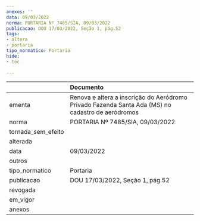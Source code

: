 ```yaml
---
anexos: ''
data: 09/03/2022
norma: PORTARIA Nº 7485/SIA, 09/03/2022
publicacao: DOU 17/03/2022, Seção 1, pág.52
tags:
- altera
- portaria
tipo_normatico: Portaria
hide: 
- toc 
 
---
```


|                    | Documento                                                                                         |
|:-------------------|:--------------------------------------------------------------------------------------------------|
| ementa             | Renova e altera a inscrição do Aeródromo Privado Fazenda Santa Ada (MS) no cadastro de aeródromos |
| norma              | PORTARIA Nº 7485/SIA, 09/03/2022                                                                  |
| tornada_sem_efeito |                                                                                                   |
| alterada           |                                                                                                   |
| data               | 09/03/2022                                                                                        |
| outros             |                                                                                                   |
| tipo_normatico     | Portaria                                                                                          |
| publicacao         | DOU 17/03/2022, Seção 1, pág.52                                                                   |
| revogada           |                                                                                                   |
| em_vigor           |                                                                                                   |
| anexos             |                                                                                                   |